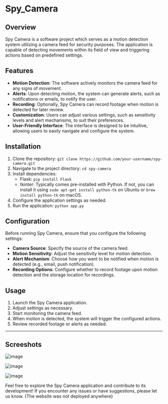 # Spy_Camera
## Overview

Spy Camera is a software project which serves as a motion detection system utilizing a camera feed for security purposes. The application is capable of detecting movements within its field of view and triggering actions based on predefined settings.

## Features

- **Motion Detection**: The software actively monitors the camera feed for any signs of movement.
- **Alerts**: Upon detecting motion, the system can generate alerts, such as notifications or emails, to notify the user.
- **Recording**: Optionally, Spy Camera can record footage when motion is detected for later review.
- **Customization**: Users can adjust various settings, such as sensitivity levels and alert mechanisms, to suit their preferences.
- **User-Friendly Interface**: The interface is designed to be intuitive, allowing users to easily navigate and configure the system.

## Installation

1. Clone the repository: `git clone https://github.com/your-username/spy-camera.git`
2. Navigate to the project directory: `cd spy-camera`
3. Install dependencies: 
   - Flask: `pip install Flask`
   - tkinter: Typically comes pre-installed with Python. If not, you can install it using `sudo apt-get install python-tk` on Ubuntu or `brew install python-tk` on macOS.
4. Configure the application settings as needed.
5. Run the application: `python app.py`

## Configuration

Before running Spy Camera, ensure that you configure the following settings:

- **Camera Source**: Specify the source of the camera feed.
- **Motion Sensitivity**: Adjust the sensitivity level for motion detection.
- **Alert Mechanism**: Choose how you want to be notified when motion is detected (e.g., email, push notification).
- **Recording Options**: Configure whether to record footage upon motion detection and the storage location for recordings.

## Usage

1. Launch the Spy Camera application.
2. Adjust settings as necessary.
3. Start monitoring the camera feed.
4. When motion is detected, the system will trigger the configured actions.
5. Review recorded footage or alerts as needed.
---

## Screeshots

![image](https://github.com/daivik-hirpara/Spy_Camera/assets/122077395/e98568dc-74ca-41d9-82a3-1edd2841e88f)

![image](https://github.com/daivik-hirpara/Spy_Camera/assets/122077395/76810e32-22d9-460d-9015-01f92207dfdb)

![image](https://github.com/daivik-hirpara/Spy_Camera/assets/122077395/bfce2a1b-6ed7-43d7-9f6e-955a5f194156)



Feel free to explore the Spy Camera application and contribute to its development! If you encounter any issues or have suggestions, please let us know.
{The website was not deployed anywhere}
